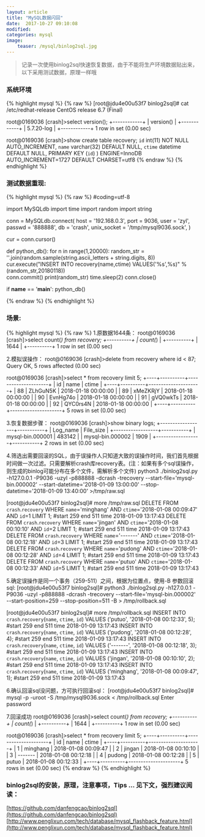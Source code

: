 ```yaml
---
layout: article
title: "MySQL数据闪回"
date:  2017-10-27 09:10:08
modified:
categories: mysql
image:
    teaser: /mysql/binlog2sql.jpg
---
```


> 记录一次使用binlog2sql快速恢复数据，由于不能将生产环境数据贴出来，以下采用测试数据，原理一样哦

### 系统环境
{% highlight mysql %}
{% raw %}
[root@jdu4e00u53f7 binlog2sql]# cat /etc/redhat-release 
CentOS release 6.7 (Final)

root@0169036 [crash]>select version();
+------------+
| version()  |
+------------+
| 5.7.20-log |
+------------+
1 row in set (0.00 sec)

root@0169036 [crash]>show create table recovery;
  `id` int(11) NOT NULL AUTO_INCREMENT,
  `name` varchar(32) DEFAULT NULL,
  `ctime` datetime DEFAULT NULL,
  PRIMARY KEY (`id`)
) ENGINE=InnoDB AUTO_INCREMENT=1727 DEFAULT CHARSET=utf8
{% endraw %}
{% endhighlight %}  

### 测试数据重现:
{% highlight mysql %}
{% raw %}
#coding=utf-8

import MySQLdb
import time
import random
import string


conn = MySQLdb.connect(
    host = '192.168.0.3',
    port = 9036,
    user = 'zyl',
    passwd = '888888',
    db = 'crash',
    unix_socket = '/tmp/mysql9036.sock',
    )

cur = conn.cursor()

def python_db():
    for n in range(1,20000):
        random_str = ''.join(random.sample(string.ascii_letters + string.digits, 8))
        cur.execute("INSERT INTO recovery(name,ctime) VALUES('%s',%s)" %(random_str,20180118))	
        conn.commit()
        print(random_str)
        time.sleep(2)
    conn.close()

if __name__ == '__main__':
    python_db()


{% endraw %}
{% endhighlight %}  

### 场景:
{% highlight mysql %}
{% raw %}
1.原数据1644条：
root@0169036 [crash]>select count(*) from recovery;
+----------+
| count(*) |
+----------+
|     1644 |
+----------+
1 row in set (0.00 sec)


2.模拟误操作：
root@0169036 [crash]>delete  from recovery where id < 87;
Query OK, 5 rows affected (0.00 sec)

root@0169036 [crash]>select * from  recovery limit 5;
+----+----------+---------------------+
| id | name     | ctime               |
+----+----------+---------------------+
| 88 | ZLhGuN5K | 2018-01-18 00:00:00 |
| 89 | xMeZKRjY | 2018-01-18 00:00:00 |
| 90 | EvnHg74o | 2018-01-18 00:00:00 |
| 91 | gVQ0wkTs | 2018-01-18 00:00:00 |
| 92 | QYC0rs4N | 2018-01-18 00:00:00 |
+----+----------+---------------------+
5 rows in set (0.00 sec)

3.恢复数据步骤：
root@0169036 [crash]>show binary logs;
+------------------+-----------+
| Log_name         | File_size |
+------------------+-----------+
| mysql-bin.000001 |    483142 |
| mysql-bin.000002 |      1909 |
+------------------+-----------+
2 rows in set (0.00 sec)

4.筛选出需要回滚的SQL，由于误操作人只知道大致的误操作时间，我们首先根据时间做一次过滤。只需要解析crash库recovery表。(注：如果有多个sql误操作，则生成的binlog可能分布在多个文件，需解析多个文件)
python3 ./binlog2sql.py -h127.0.0.1 -P9036 -uzyl -p888888 -dcrash -trecovery --start-file='mysql-bin.000002'  --start-datetime='2018-01-09 13:00:00' --stop-datetime='2018-01-09 13:40:00' >/tmp/raw.sql

[root@jdu4e00u53f7 binlog2sql]# more /tmp/raw.sql 
DELETE FROM `crash`.`recovery` WHERE `name`='minghang' AND `ctime`='2018-01-08 00:09:47' AND `id`=1 LIMIT 1; #start 259 end 511 time 2018-01-09 13:17:43
DELETE FROM `crash`.`recovery` WHERE `name`='jingan' AND `ctime`='2018-01-08 00:10:10' AND `id`=2 LIMIT 1; #start 259 end 511 time 2018-01-09 13:17:43
DELETE FROM `crash`.`recovery` WHERE `name`='-------' AND `ctime`='2018-01-08 00:12:18' AND `id`=3 LIMIT 1; #start 259 end 511 time 2018-01-09 13:17:43
DELETE FROM `crash`.`recovery` WHERE `name`='pudong' AND `ctime`='2018-01-08 00:12:28' AND `id`=4 LIMIT 1; #start 259 end 511 time 2018-01-09 13:17:43
DELETE FROM `crash`.`recovery` WHERE `name`='putuo' AND `ctime`='2018-01-08 00:12:33' AND `id`=5 LIMIT 1; #start 259 end 511 time 2018-01-09 13:17:43

5.确定误操作是同一个事务（259-511）之间，根据为位置点，使用-B 参数回滚sql:
[root@jdu4e00u53f7 binlog2sql]# python3 ./binlog2sql.py  -h127.0.0.1 -P9036 -uzyl -p888888 -dcrash -trecovery --start-file='mysql-bin.000002' --start-position=259  --stop-position=511   -B > /tmp/rollback.sql

[root@jdu4e00u53f7 binlog2sql]# more  /tmp/rollback.sql
INSERT INTO `crash`.`recovery`(`name`, `ctime`, `id`) VALUES ('putuo', '2018-01-08 00:12:33', 5); #start 259 end 511 time 2018-01-09 13:17:43
INSERT INTO `crash`.`recovery`(`name`, `ctime`, `id`) VALUES ('pudong', '2018-01-08 00:12:28', 4); #start 259 end 511 time 2018-01-09 13:17:43
INSERT INTO `crash`.`recovery`(`name`, `ctime`, `id`) VALUES ('-------', '2018-01-08 00:12:18', 3); #start 259 end 511 time 2018-01-09 13:17:43
INSERT INTO `crash`.`recovery`(`name`, `ctime`, `id`) VALUES ('jingan', '2018-01-08 00:10:10', 2); #start 259 end 511 time 2018-01-09 13:17:43
INSERT INTO `crash`.`recovery`(`name`, `ctime`, `id`) VALUES ('minghang', '2018-01-08 00:09:47', 1); #start 259 end 511 time 2018-01-09 13:17:43

6.确认回滚sql没问题，方可执行回滚sql：
[root@jdu4e00u53f7 binlog2sql]# mysql -p -uroot -S /tmp/mysql9036.sock < /tmp/rollback.sql 
Enter password

7.回滚成功
root@0169036 [crash]>select count(*) from recovery;
+----------+
| count(*) |
+----------+
|     1644 |
+----------+
1 row in set (0.00 sec)

root@0169036 [crash]>select * from recovery limit 5;
+----+----------+---------------------+
| id | name     | ctime               |
+----+----------+---------------------+
|  1 | minghang | 2018-01-08 00:09:47 |
|  2 | jingan   | 2018-01-08 00:10:10 |
|  3 | -------  | 2018-01-08 00:12:18 |
|  4 | pudong   | 2018-01-08 00:12:28 |
|  5 | putuo    | 2018-01-08 00:12:33 |
+----+----------+---------------------+
5 rows in set (0.00 sec)
{% endraw %}
{% endhighlight %}  

### binlog2sql的安装，原理，注意事项，Tips ... 见下文，强烈建议阅读：  
[https://github.com/danfengcao/binlog2sql](https://github.com/danfengcao/binlog2sql)   
[http://www.penglixun.com/tech/database/mysql_flashback_feature.html](http://www.penglixun.com/tech/database/mysql_flashback_feature.html)        


